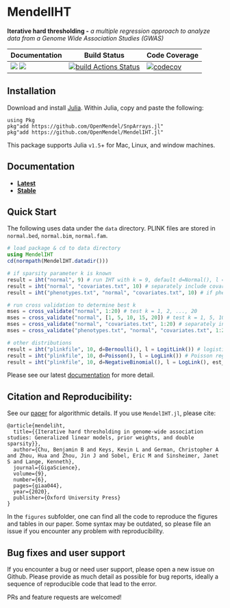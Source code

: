 # MendelIHT

**Iterative hard thresholding -** *a multiple regression approach to analyze data from a Genome Wide Association Studies (GWAS)*

| **Documentation** | **Build Status** | **Code Coverage**  |
|-------------------|------------------|--------------------|
| [![](https://img.shields.io/badge/docs-latest-blue.svg)](https://OpenMendel.github.io/MendelIHT.jl/latest) [![](https://img.shields.io/badge/docs-stable-blue.svg)](https://OpenMendel.github.io/MendelIHT.jl/stable) | [![build Actions Status](https://github.com/OpenMendel/MendelIHT.jl/workflows/CI/badge.svg)](https://github.com/OpenMendel/MendelIHT.jl/actions) | [![codecov](https://codecov.io/gh/OpenMendel/MendelIHT.jl/branch/master/graph/badge.svg?token=YyPqiFpIM1)](https://codecov.io/gh/OpenMendel/MendelIHT.jl) |

## Installation

Download and install [Julia](https://julialang.org/downloads/). Within Julia, copy and paste the following:
```
using Pkg
pkg"add https://github.com/OpenMendel/SnpArrays.jl"
pkg"add https://github.com/OpenMendel/MendelIHT.jl"
```
This package supports Julia `v1.5`+ for Mac, Linux, and window machines. 

## Documentation

+ [**Latest**](https://OpenMendel.github.io/MendelIHT.jl/latest/)
+ [**Stable**](https://OpenMendel.github.io/MendelIHT.jl/stable/)

## Quick Start

The following uses data under the `data` directory. PLINK files are stored in `normal.bed`, `normal.bim`, `normal.fam`. 

```julia
# load package & cd to data directory
using MendelIHT
cd(normpath(MendelIHT.datadir()))

# if sparsity parameter k is known
result = iht("normal", 9) # run IHT with k = 9, default d=Normal(), l = IdentityLink()
result = iht("normal", "covariates.txt", 10) # separately include covariates, k = 10
result = iht("phenotypes.txt", "normal", "covariates.txt", 10) # if phenotypes are in separate file

# run cross validation to determine best k
mses = cross_validate("normal", 1:20) # test k = 1, 2, ..., 20
mses = cross_validate("normal", [1, 5, 10, 15, 20]) # test k = 1, 5, 10, 15, 20
mses = cross_validate("normal", "covariates.txt", 1:20) # separately include covariates
mses = cross_validate("phenotypes.txt", "normal", "covariates.txt", 1:20) # if phenotypes are in separate file

# other distributions
result = iht("plinkfile", 10, d=Bernoulli(), l = LogitLink()) # logistic regression with k = 10
result = iht("plinkfile", 10, d=Poisson(), l = LogLink()) # Poisson regression with k = 10
result = iht("plinkfile", 10, d=NegativeBinomial(), l = LogLink(), est_r=true) # Negative Binomial regression with k = 10
```

Please see our latest [documentation](https://OpenMendel.github.io/MendelIHT.jl/latest/) for more detail. 

## Citation and Reproducibility:

See our [paper](https://academic.oup.com/gigascience/article/9/6/giaa044/5850823?searchresult=1) for algorithmic details. If you use `MendelIHT.jl`, please cite:

```
@article{mendeliht,
  title={{Iterative hard thresholding in genome-wide association studies: Generalized linear models, prior weights, and double sparsity}},
  author={Chu, Benjamin B and Keys, Kevin L and German, Christopher A and Zhou, Hua and Zhou, Jin J and Sobel, Eric M and Sinsheimer, Janet S and Lange, Kenneth},
  journal={GigaScience},
  volume={9},
  number={6},
  pages={giaa044},
  year={2020},
  publisher={Oxford University Press}
}
```

In the `figures` subfolder, one can find all the code to reproduce the figures and tables in our paper. Some syntax may be outdated, so please file an issue if you encounter any problem with reproducibility.

## Bug fixes and user support

If you encounter a bug or need user support, please open a new issue on Github. Please provide as much detail as possible for bug reports, ideally a sequence of reproducible code that lead to the error.

PRs and feature requests are welcomed!
